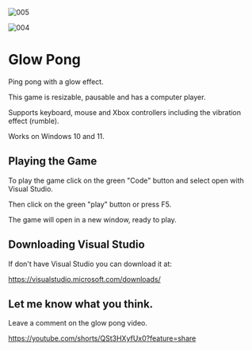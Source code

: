 

![005](https://github.com/JoeLumbley/Glow-Pong/assets/77564255/6c493d6b-7a2b-48f8-9f47-e9a3f5c2e801)



![004](https://github.com/JoeLumbley/Glow-Pong/assets/77564255/061a8c13-afc8-47d2-b881-a659734a14fc)


# Glow Pong


Ping pong with a glow effect.

This game is resizable, pausable and has a computer player.

Supports keyboard, mouse and Xbox controllers including the vibration effect (rumble).

Works on Windows 10 and 11.



## Playing the Game


To play the game click on the green "Code" button and select open with Visual Studio.

Then click on the green "play" button or press F5.

The game will open in a new window, ready to play.


## Downloading Visual Studio


If don't have Visual Studio you can download it at:

https://visualstudio.microsoft.com/downloads/


## Let me know what you think.

Leave a comment on the glow pong video.

https://youtube.com/shorts/QSt3HXyfUx0?feature=share



